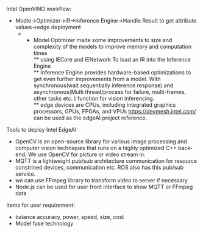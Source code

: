 Intel OpenVINO workflow:
* Modle->Optimizer->IR->Inference Engine->Handle Result to get attribute values->edge deployment  
  * * Model Optimizer made some improvements to size and complexity of the models to improve memory and computation times  
  ** using IECore and IENetwork To load an IR into the Inference Engine   
  ** Inference Engine provides hardware-based optimizations to get even further improvements from a model. With synchronous(wait sequentially inference response) and asynchronous(Multi thread/process for failure, multi-frames, other tasks etc. ) function for vision inferencing.   
  ** edge devices are CPUs, including integrated graphics processors, GPUs, FPGAs, and VPUs 
https://devmesh.intel.com/ can be used as the edgeAI project reference. 

Tools to deploy Intel EdgeAI: 
* OpenCV is an open-source library for various image processing and computer vision techniques that runs on a highly optimized C++ back-end; We use OpenCV for picture or video stream in. 
* MQTT is a lightweight pub/sub architecture communication for resource constrined devices, communication etc. ROS also has this pub/sub service. 
* we can use  FFmpeg library to transform video to server if necessary 
* Node.js can be used for user front interface to show MQTT or FFmpeg data 

Items for user requirement: 
* balance accuracy, power, speed, size, cost 
* Model fuse technology
